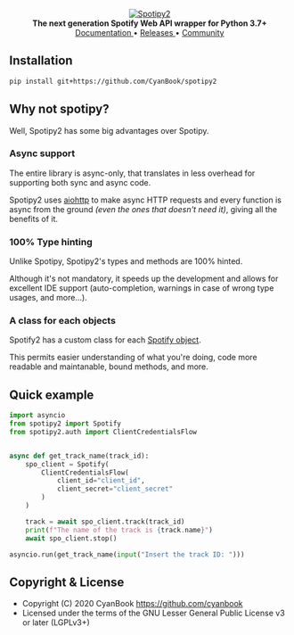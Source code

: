 <p align="center">
    <a href="https://github.com/cyanbook/spotipy2">
        <img src="https://svgshare.com/i/Rs1.svg" alt="Spotipy2">
    </a>
    <br>
    <b>The next generation Spotify Web API wrapper for Python 3.7+</b>
    <br>
    <a href="https://spotipy2.netlify.app">
        Documentation
    </a>
    •
    <a href="https://github.com/cyanbook/spotipy2/releases">
        Releases
    </a>
    •
    <a href="https://t.me/spotipy2">
        Community
    </a>
</p>

## Installation
```bash
pip install git+https://github.com/CyanBook/spotipy2
```

## Why not spotipy?
Well, Spotipy2 has some big advantages over Spotipy.

### Async support
The entire library is async-only, that translates in less overhead for supporting both sync and async code.

Spotipy2 uses [aiohttp](https://github.com/aio-libs/aiohttp) to make async HTTP requests and every function is async from the ground *(even the ones that doesn't need it)*, giving all the benefits of it.

### 100% Type hinting
Unlike Spotipy, Spotipy2's types and methods are 100% hinted.

Although it's not mandatory, it speeds up the development and allows for excellent IDE support (auto-completion, warnings in case of wrong type usages, and more...).

### A class for each objects 
Spotify2 has a custom class for each [Spotify object](https://developer.spotify.com/documentation/web-api/reference/object-model).

This permits easier understanding of what you're doing, code more readable and maintanable, bound methods, and more.

## Quick example
```python
import asyncio
from spotipy2 import Spotify
from spotipy2.auth import ClientCredentialsFlow


async def get_track_name(track_id):
    spo_client = Spotify(
        ClientCredentialsFlow(
            client_id="client_id",
            client_secret="client_secret"
        )
    )

    track = await spo_client.track(track_id)
    print(f"The name of the track is {track.name}")
    await spo_client.stop()

asyncio.run(get_track_name(input("Insert the track ID: ")))
```

## Copyright & License
- Copyright (C) 2020 CyanBook <https://github.com/cyanbook>
- Licensed under the terms of the GNU Lesser General Public License v3 or later (LGPLv3+)
